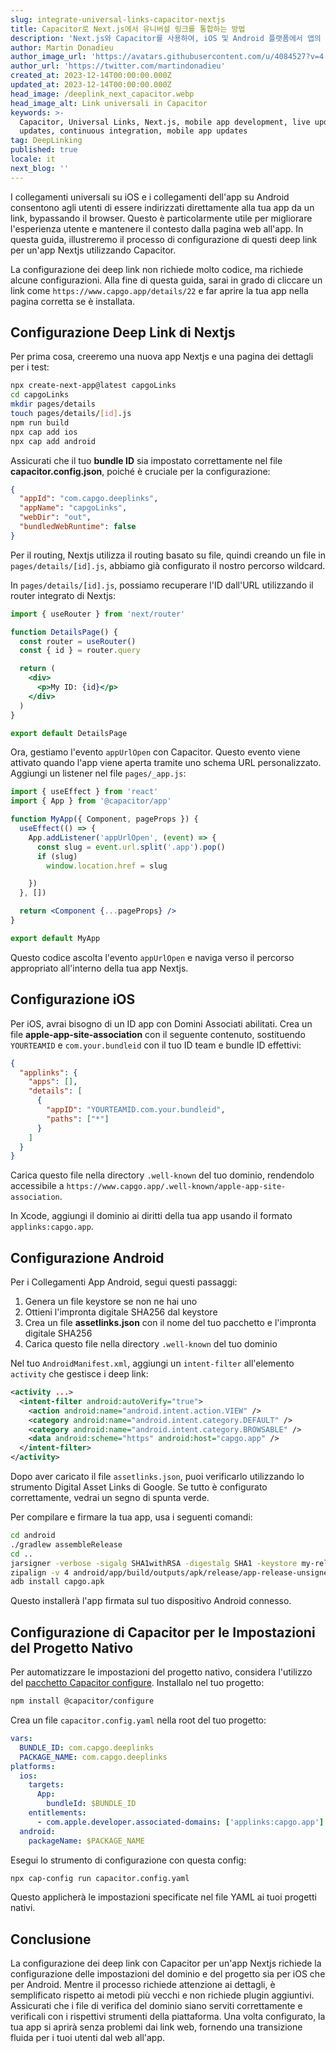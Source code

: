 ```yaml
---
slug: integrate-universal-links-capacitor-nextjs
title: Capacitor로 Next.js에서 유니버설 링크를 통합하는 방법
description: 'Next.js와 Capacitor를 사용하여, iOS 및 Android 플랫폼에서 앱의 유니버셜 링크를 구성하는 단계별 방법을 알아보세요.'
author: Martin Donadieu
author_image_url: 'https://avatars.githubusercontent.com/u/4084527?v=4'
author_url: 'https://twitter.com/martindonadieu'
created_at: 2023-12-14T00:00:00.000Z
updated_at: 2023-12-14T00:00:00.000Z
head_image: /deeplink_next_capacitor.webp
head_image_alt: Link universali in Capacitor
keywords: >-
  Capacitor, Universal Links, Next.js, mobile app development, live updates, OTA
  updates, continuous integration, mobile app updates
tag: DeepLinking
published: true
locale: it
next_blog: ''
---
```


I collegamenti universali su iOS e i collegamenti dell'app su Android consentono agli utenti di essere indirizzati direttamente alla tua app da un link, bypassando il browser. Questo è particolarmente utile per migliorare l'esperienza utente e mantenere il contesto dalla pagina web all'app. In questa guida, illustreremo il processo di configurazione di questi deep link per un'app Nextjs utilizzando Capacitor.

La configurazione dei deep link non richiede molto codice, ma richiede alcune configurazioni. Alla fine di questa guida, sarai in grado di cliccare un link come `https://www.capgo.app/details/22` e far aprire la tua app nella pagina corretta se è installata.

## Configurazione Deep Link di Nextjs

Per prima cosa, creeremo una nuova app Nextjs e una pagina dei dettagli per i test:

```sh
npx create-next-app@latest capgoLinks
cd capgoLinks
mkdir pages/details
touch pages/details/[id].js
npm run build
npx cap add ios
npx cap add android
```

Assicurati che il tuo **bundle ID** sia impostato correttamente nel file **capacitor.config.json**, poiché è cruciale per la configurazione:

```json
{
  "appId": "com.capgo.deeplinks",
  "appName": "capgoLinks",
  "webDir": "out",
  "bundledWebRuntime": false
}
```

Per il routing, Nextjs utilizza il routing basato su file, quindi creando un file in `pages/details/[id].js`, abbiamo già configurato il nostro percorso wildcard.

In `pages/details/[id].js`, possiamo recuperare l'ID dall'URL utilizzando il router integrato di Nextjs:

```jsx
import { useRouter } from 'next/router'

function DetailsPage() {
  const router = useRouter()
  const { id } = router.query

  return (
    <div>
      <p>My ID: {id}</p>
    </div>
  )
}

export default DetailsPage
```

Ora, gestiamo l'evento `appUrlOpen` con Capacitor. Questo evento viene attivato quando l'app viene aperta tramite uno schema URL personalizzato. Aggiungi un listener nel file `pages/_app.js`:

```jsx
import { useEffect } from 'react'
import { App } from '@capacitor/app'

function MyApp({ Component, pageProps }) {
  useEffect(() => {
    App.addListener('appUrlOpen', (event) => {
      const slug = event.url.split('.app').pop()
      if (slug)
        window.location.href = slug

    })
  }, [])

  return <Component {...pageProps} />
}

export default MyApp
```

Questo codice ascolta l'evento `appUrlOpen` e naviga verso il percorso appropriato all'interno della tua app Nextjs.

## Configurazione iOS

Per iOS, avrai bisogno di un ID app con Domini Associati abilitati. Crea un file **apple-app-site-association** con il seguente contenuto, sostituendo `YOURTEAMID` e `com.your.bundleid` con il tuo ID team e bundle ID effettivi:

```json
{
  "applinks": {
    "apps": [],
    "details": [
      {
        "appID": "YOURTEAMID.com.your.bundleid",
        "paths": ["*"]
      }
    ]
  }
}
```

Carica questo file nella directory `.well-known` del tuo dominio, rendendolo accessibile a `https://www.capgo.app/.well-known/apple-app-site-association`.

In Xcode, aggiungi il dominio ai diritti della tua app usando il formato `applinks:capgo.app`.

## Configurazione Android

Per i Collegamenti App Android, segui questi passaggi:

1. Genera un file keystore se non ne hai uno
2. Ottieni l'impronta digitale SHA256 dal keystore
3. Crea un file **assetlinks.json** con il nome del tuo pacchetto e l'impronta digitale SHA256
4. Carica questo file nella directory `.well-known` del tuo dominio

Nel tuo `AndroidManifest.xml`, aggiungi un `intent-filter` all'elemento `activity` che gestisce i deep link:

```xml
<activity ...>
  <intent-filter android:autoVerify="true">
    <action android:name="android.intent.action.VIEW" />
    <category android:name="android.intent.category.DEFAULT" />
    <category android:name="android.intent.category.BROWSABLE" />
    <data android:scheme="https" android:host="capgo.app" />
  </intent-filter>
</activity>
```

Dopo aver caricato il file `assetlinks.json`, puoi verificarlo utilizzando lo strumento Digital Asset Links di Google. Se tutto è configurato correttamente, vedrai un segno di spunta verde.

Per compilare e firmare la tua app, usa i seguenti comandi:

```sh
cd android
./gradlew assembleRelease
cd ..
jarsigner -verbose -sigalg SHA1withRSA -digestalg SHA1 -keystore my-release-key.keystore android/app/build/outputs/apk/release/app-release-unsigned.apk alias_name
zipalign -v 4 android/app/build/outputs/apk/release/app-release-unsigned.apk capgo.apk
adb install capgo.apk
```

Questo installerà l'app firmata sul tuo dispositivo Android connesso.

## Configurazione di Capacitor per le Impostazioni del Progetto Nativo

Per automatizzare le impostazioni del progetto nativo, considera l'utilizzo del [pacchetto Capacitor configure](https://github.com/ionic-team/capacitor-configure/). Installalo nel tuo progetto:

```sh
npm install @capacitor/configure
```

Crea un file `capacitor.config.yaml` nella root del tuo progetto:

```yaml
vars:
  BUNDLE_ID: com.capgo.deeplinks
  PACKAGE_NAME: com.capgo.deeplinks
platforms:
  ios:
    targets:
      App:
        bundleId: $BUNDLE_ID
    entitlements:
      - com.apple.developer.associated-domains: ['applinks:capgo.app']
  android:
    packageName: $PACKAGE_NAME
```

Esegui lo strumento di configurazione con questa config:

```sh
npx cap-config run capacitor.config.yaml
```

Questo applicherà le impostazioni specificate nel file YAML ai tuoi progetti nativi.

## Conclusione

La configurazione dei deep link con Capacitor per un'app Nextjs richiede la configurazione delle impostazioni del dominio e del progetto sia per iOS che per Android. Mentre il processo richiede attenzione ai dettagli, è semplificato rispetto ai metodi più vecchi e non richiede plugin aggiuntivi. Assicurati che i file di verifica del dominio siano serviti correttamente e verificali con i rispettivi strumenti della piattaforma. Una volta configurato, la tua app si aprirà senza problemi dai link web, fornendo una transizione fluida per i tuoi utenti dal web all'app.